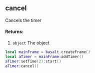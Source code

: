 ## cancel
Cancels the timer

#### Returns:
1. `object` The object

```lua
local mainFrame = basalt.createFrame()
local aTimer = mainFrame:addTimer()
aTimer:setTime(2):start()
aTimer:cancel()
```